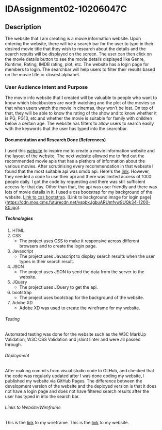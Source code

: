 # IDAssignment02-10206047C
## Description
The website that I am creating is a movie information website. Upon entering the website, there will be a search bar for the user to type in their desired movie title that 
they wish to research about the details and the search results will be displayed on the screen. The user can then click on the movie details button to see the movie details displayed like 
Genre, Runtime, Rating, IMDB rating, plot, etc. The website has a login page for members to login. The searchbar will help users to filter their results based on the movie title or closest alphabet.

### User Audience Intent and Purpose
The movie info website that I created will be valuable to people who want to know which blockbusters are worth watching and the plot of the movies so that when users watch the movie in cinemas,
they won't be lost. On top of that, they will be able to know the rating of the show and to know whether it is PG, PG13, etc.and whether the movie is suitable for family with children below a certain age.
The website has filters to allow users to search easily with the keywords that the user has typed into the searchbar.


#### Documentation and Research Done (References)
I used this [website](https://medium.com/javascript-in-plain-english/build-a-movie-info-search-app-ea39e1df6fdd)
to inspire me to create a movie information website and the layout of the website. The next [website](https://www.programmableweb.com/news/10-most-popular-movies-apis/brief/2019/05/19) allowed me to find out
the recommended movie apis that has a plethora of information about the various movies. After scrutinising every recommendation in that websote I found that the most suitable api was omdb api. Here's the [link](http://www.omdbapi.com/).
However, they needed a code to use their api and there was limited access of 1000 people daily. I got the code by requesting and there was still sufficient access for that day. Other than that, the api was user friendly and there was lots of movie details in it.
I used a css bootstrap for my background of the website. [Link to css bootstrap](https://bootswatch.com/4/solar/bootstrap.min.css).
[Link to background image for login page] (https://cdn.mos.cms.futurecdn.net/vspbxJgbuARUmfvw9UQk34-1200-80.jpg).

##### Technologies
1. HTML
2. CSS
   * The project uses CSS to make it responsive across different browsers and to create the login page. 
3. Javascript
   * The project uses Javascript to display search results when the user types in their search result. 
4. JSON
   * The project uses JSON to send the data from the server to the website.
5. JQuery
   * The project uses JQuery to get the api.
6. bootstrap
   * The project uses bootstrap for the background of the website.
7. Adobe XD
   * Adobe XD was used to create the wireframe for my website.

###### Testing
Automated testing was done for the website such as the W3C MarkUp Validation, W3C CSS Validation and jshint linter and were all passed through.

###### Deployment
After making commits from visual studio code to GitHub, and checked that the code was regularly updated after I was done coding my website, I published my website via GitHub Pages. The difference between the development version of the website and the deployed version is that it does not have a login page and does not have filtered search results after the user has typed in into the search bar.

###### Links to Website/Wireframe
This is the [link](https://xd.adobe.com/view/b07eda5e-8b5b-4e64-ab9f-dd99c22ef700-e52d/) to my wireframe.
This is the [link](https://tayyikyong.github.io/IDAssignment02-10206047C/) to my website.



